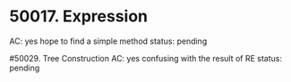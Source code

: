 # 50017. Expression
AC: yes
hope to find a simple method
status: pending

#50029. Tree Construction
AC: yes
confusing with the result of RE
status: pending
